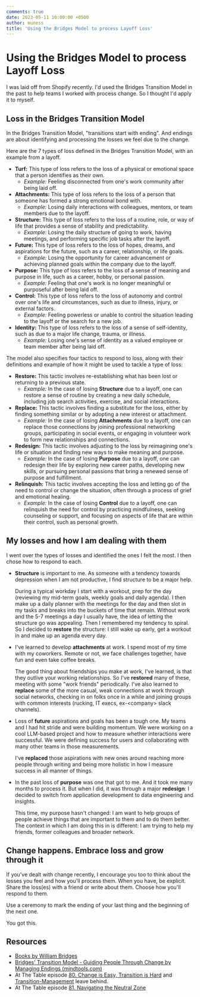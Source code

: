 ```yaml
---
comments: true
date: 2023-05-11 10:00:00 +0500
author: muness
title: 'Using the Bridges Model to process Layoff Loss'
---
```


# Using the Bridges Model to process Layoff Loss

I was laid off from Shopify recently. I'd used the Bridges Transition Model in the past to help teams I worked with process change. So I thought I'd apply it to myself.

## Loss in the Bridges Transition Model

In the Bridges Transition Model, "transitions start with ending". And endings are about identifying and processing the losses we feel due to the change.

Here are the 7 types of loss defined in the Bridges Transition Model, with an example from a layoff.

- **Turf:** This type of loss refers to the loss of a physical or emotional space that a person identifies as their own.
  - *Example:* Feeling disconnected from one's work community after being laid off.
- **Attachments:** This type of loss refers to the loss of a person that someone has formed a strong emotional bond with.
  - *Example:* Losing daily interactions with colleagues, mentors, or team members due to the layoff.
- **Structure:** This type of loss refers to the loss of a routine, role, or way of life that provides a sense of stability and predictability.
  - *Example:* Losing the daily structure of going to work, having meetings, and performing specific job tasks after the layoff.
- **Future:** This type of loss refers to the loss of hopes, dreams, and aspirations for the future, such as a career, relationship, or life goals.
  - *Example:* Losing the opportunity for career advancement or achieving planned goals within the company due to the layoff.
- **Purpose:** This type of loss refers to the loss of a sense of meaning and purpose in life, such as a career, hobby, or personal passion.
  - *Example:* Feeling that one's work is no longer meaningful or purposeful after being laid off.
- **Control:** This type of loss refers to the loss of autonomy and control over one's life and circumstances, such as due to illness, injury, or external factors.
  - *Example:* Feeling powerless or unable to control the situation leading to the layoff or the search for a new job.
- **Identity:** This type of loss refers to the loss of a sense of self-identity, such as due to a major life change, trauma, or illness.
  - *Example:* Losing one's sense of identity as a valued employee or team member after being laid off.

The model also specifies four tactics to respond to loss, along with their definitions and example of how it might be used to tackle a type of loss:

- **Restore:** This tactic involves re-establishing what has been lost or returning to a previous state.
  - *Example:* In the case of losing **Structure** due to a layoff, one can restore a sense of routine by creating a new daily schedule, including job search activities, exercise, and social interactions.
- **Replace:** This tactic involves finding a substitute for the loss, either by finding something similar or by adopting a new interest or attachment.
  - *Example:* In the case of losing **Attachments** due to a layoff, one can replace those connections by joining professional networking groups, participating in social events, or engaging in volunteer work to form new relationships and connections.
- **Redesign:** This tactic involves adjusting to the loss by reimagining one's life or situation and finding new ways to make meaning and purpose.
  - *Example:* In the case of losing **Purpose** due to a layoff, one can redesign their life by exploring new career paths, developing new skills, or pursuing personal passions that bring a renewed sense of purpose and fulfillment.
- **Relinquish:** This tactic involves accepting the loss and letting go of the need to control or change the situation, often through a process of grief and emotional healing.
  - *Example:* In the case of losing **Control** due to a layoff, one can relinquish the need for control by practicing mindfulness, seeking counseling or support, and focusing on aspects of life that are within their control, such as personal growth.

## My losses and how I am dealing with them

I went over the types of losses and identified the ones I felt the most. I then chose how to respond to each.

- **Structure** is important to me. As someone with a tendency towards depression when I am not productive, I find structure to be a major help.

   During a typical workday I start with a workout, prep for the day (reviewing my mid-term goals, weekly goals and daily agenda). I then make up a daily planner with the meetings for the day and then slot in my tasks and breaks into the buckets of time that remain.
    Without work and the 5-7 meetings a day I usually have, the idea of letting the structure go was appealing. Then I remembered my tendency to spiral. So I decided to **restore** the structure: I still wake up early, get a workout in and make up an agenda every day.
- I've learned to develop **attachments** at work. I spend most of my time with my coworkers. Remote or not, we face challenges together, have fun and even take coffee breaks.

    The good thing about friendships you make at work, I've learned, is that they outlive your working relationships. So I've **restored** many of these, meeting with some "work friends" periodically. I've also learned to **replace** some of the more casual, weak connections at work through social networks, checking in on folks once in a while and joining groups with common interests (rucking, IT execs, ex-\<company> slack channels).
- Loss of **future** aspirations and goals has been a tough one. My teams and I had hit stride and were building momentum. We were working on a cool LLM-based project and how to measure whether interactions were successful. We were defining success for users and collaborating with many other teams in those measurements.

    I've **replaced** those aspirations with new ones around reaching more people through writing and being more holistic in how I measure success in all manner of things.
- In the past loss of **purpose** was one that got to me. And it took me many months to process it. But when I did, it was through a major **redesign**: I decided to switch from application development to data engineering and insights.

    This time, my purpose hasn't changed: I am want to help groups of people achieve things that are important to them and to do them better. The context in which I am doing this in is different: I am trying to help my friends, former colleagues and broader network.

## Change happens. Embrace loss and grow through it

If you've dealt with change recently, I encourage you too to think about the losses you feel and how you'll process them. When you have, be explicit. Share the loss(es) with a friend or write about them. Choose how you'll respond to them.

Use a ceremony to mark the ending of your last thing and the beginning of the next one.

You got this.

## Resources

- [Books by William Bridges](https://wmbridges.com/books/)
- [Bridges' Transition Model - Guiding People Through Change by Managing Endings (mindtools.com)](https://www.mindtools.com/afhbe6s/bridges-transition-model)
- At The Table episode [80. Change is Easy, Transition is Hard](https://www.tablegroup.com/80-change-is-easy-transition-is-hard/) and [Transition-Management](https://de7pikzj4hvyk.cloudfront.net/wp-content/uploads/2021/05/04155840/Transition-Management.pdf) leave behind.
- At The Table episode [81. Navigating the Neutral Zone](https://www.tablegroup.com/81-navigating-the-neutral-zone/)
